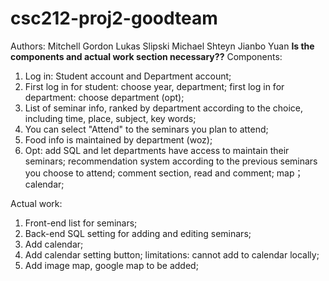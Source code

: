 csc212-proj2-goodteam
=====================
Authors:
Mitchell Gordon
Lukas Slipski
Michael Shteyn
Jianbo Yuan
**Is the components and actual work section necessary??**
Components:

1. Log in: Student account and Department account;
2. First log in for student: choose year, department; first log in for department: choose department (opt);
3. List of seminar info, ranked by department according to the choice, including time, place, subject, key words;
4. You can select "Attend" to the seminars you plan to attend;
5. Food info is maintained by department (woz);
6. Opt: add SQL and let departments have access to maintain their seminars;
        recommendation system according to the previous seminars you choose to attend;
        comment section, read and comment;
        map；
        calendar;





Actual work:

1. Front-end list for seminars;
2. Back-end SQL setting for adding and editing seminars;
3. Add calendar;
4. Add calendar setting button; limitations: cannot add to calendar locally;
5. Add image map, google map to be added;




 
